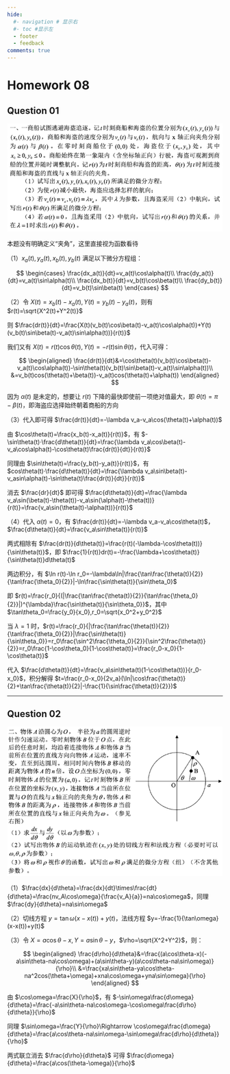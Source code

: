 ```yaml
---
hide:
  #- navigation # 显示右
  #- toc #显示左
  - footer
  - feedback
comments: true
--- 
```


# Homework 08

## Question 01

![](../../../assets/Pasted%20image%2020241212172110.png)

本题没有明确定义“夹角”，这里直接视为函数看待

（1）$x_a(t),y_a(t),x_b(t),y_b(t)$ 满足以下微分方程组：

$$
\begin{cases}
\frac{dx_a(t)}{dt}=v_a(t)\cos\alpha(t)\\
\frac{dy_a(t)}{dt}=v_a(t)\sin\alpha(t)\\
\frac{dx_b(t)}{dt}=v_b(t)\cos\beta(t)\\
\frac{dy_b(t)}{dt}=v_b(t)\sin\beta(t)
\end{cases}
$$

（2）令 $X(t)=x_b(t)-x_a(t), Y(t)=y_b(t)-y_a(t)$，则有 $r(t)=\sqrt{X^2(t)+Y^2(t)}$

则 $\frac{dr(t)}{dt}=\frac{X(t)(v_b(t)\cos\beta(t)-v_a(t)\cos\alpha(t))+Y(t)(v_b(t)\sin\beta(t)-v_a(t)\sin\alpha(t))}{r(t)}$

我们又有 $X(t)=r(t)\cos\theta(t),Y(t)=-r(t)\sin\theta(t)$，代入可得：

$$
\begin{aligned}
\frac{dr(t)}{dt}&=\cos\theta(t)(v_b(t)\cos\beta(t)-v_a(t)\cos\alpha(t))-\sin\theta(t)(v_b(t)\sin\beta(t)-v_a(t)\sin\alpha(t))\\
&=v_b(t)cos(\theta(t)+\beta(t))-v_a(t)cos(\theta(t)+\alpha(t))
\end{aligned}
$$

因为 $\alpha(t)$ 是未定的，想要让 $r(t)$ 下降的最快即使前一项绝对值最大，即 $\theta(t)=\pi-\beta(t)$，即海盗应选择始终朝着商船的方向

（3）代入即可得 $\frac{dr(t)}{dt}=-\lambda v_a-v_a\cos(\theta(t)+\alpha(t))$

由 $\cos\theta(t)=\frac{x_b(t)-x_a(t)}{r(t)}$，有 $-\sin\theta(t)·\frac{d\theta(t)}{dt}=\frac{\lambda v_a\cos\beta(t)-v_a\cos\alpha(t)-\cos\theta(t)\frac{dr(t)}{dt}}{r(t)}$

同理由 $\sin\theta(t)=\frac{y_b(t)-y_a(t)}{r(t)}$，有 $cos\theta(t)·\frac{d\theta(t)}{dt}=\frac{\lambda v_a\sin\beta(t)-v_asin\alpha(t)-\sin\theta(t)\frac{dr(t)}{dt}}{r(t)}$

消去 $\frac{dr}{dt}$ 即可得 $\frac{d\theta(t)}{dt}=\frac{\lambda v_a\sin(\beta(t)-\theta(t))-v_a\sin(\alpha(t)-\theta(t))}{r(t)}=\frac{v_a\sin(\theta(t)-\alpha(t))}{r(t)}$

（4）代入 $\alpha(t)=0$，有 $\frac{dr(t)}{dt}=-\lambda v_a-v_a\cos\theta(t)$，$\frac{d\theta(t)}{dt}=\frac{v_a\sin\theta(t)}{r(t)}$

两式相除有 $\frac{dr(t)}{d\theta(t)}=\frac{r(t)(-\lambda-\cos\theta(t))}{\sin\theta(t)}$，即 $\frac{1}{r(t)}dr(t)=-\frac{\lambda+\cos\theta(t)}{\sin\theta(t)}d\theta(t)$

两边积分，有 $\ln r(t)-\ln r_0=-\lambda\ln|\frac{\tan\frac{\theta(t)}{2}}{\tan\frac{\theta_0}{2}}|-\ln\frac{\sin\theta(t)}{\sin\theta_0}$

即 $r(t)=\frac{r_0}{(|\frac{\tan\frac{\theta(t)}{2}}{\tan\frac{\theta_0}{2}}|)^{\lambda}\frac{\sin\theta(t)}{\sin\theta_0}}$，其中 $\tan\theta_0=\frac{y_0}{x_0},r_0=\sqrt{x_0^2+y_0^2}$

当 $\lambda=1$ 时，$r(t)=\frac{r_0}{|\frac{\tan\frac{\theta(t)}{2}}{\tan\frac{\theta_0}{2}}|\frac{\sin\theta(t)}{\sin\theta_0}}=r_0\frac{\sin^2\frac{\theta_0}{2}}{\sin^2\frac{\theta(t)}{2}}=r_0\frac{1-\cos\theta_0}{1-\cos\theta(t)}=\frac{r_0-x_0}{1-\cos\theta(t)}$

代入 $\frac{d\theta(t)}{dt}=\frac{v_a\sin\theta(t)(1-\cos\theta(t))}{r_0-x_0}$，积分解得 $t=\frac{r_0-x_0}{2v_a}(\ln|\cos\frac{\theta(t)}{2}+\tan\frac{\theta(t)}{2}|-\frac{1}{\sin\frac{\theta(t)}{2}})$
***
## Question 02

![](../../../assets/Pasted%20image%2020241212172141.png)

（1）$\frac{dx}{d\theta}=\frac{dx}{dt}\times\frac{dt}{d\theta}=\frac{nv_A\cos\omega}{\frac{v_A}{a}}=na\cos\omega$，同理 $\frac{dy}{d\theta}=na\sin\omega$

（2）切线方程 $y=\tan\omega(x-x(t))+y(t)$，法线方程 $y=-\frac{1}{\tan\omega}(x-x(t))+y(t)$

（3）令 $X=a\cos\theta-x,Y=a\sin\theta-y$，$\rho=\sqrt{X^2+Y^2}$，则：

$$
\begin{aligned}
\frac{d\rho}{d\theta}&=\frac{(a\cos\theta-x)(-a\sin\theta-na\cos\omega)+(a\sin\theta-y)(a\cos\theta-na\sin\omega)}{\rho}\\
&=\frac{xa\sin\theta-ya\cos\theta-na^2cos(\theta+\omega)+xna\cos\omega+yna\sin\omega}{\rho}
\end{aligned}
$$

由 $\cos\omega=\frac{X}{\rho}$，有 $-\sin\omega\frac{d\omega}{d\theta}=\frac{-a\sin\theta-na\cos\omega-\cos\omega\frac{d\rho}{d\theta}}{\rho}$

同理 $\sin\omega=\frac{Y}{\rho}\Rightarrow \cos\omega\frac{d\omega}{d\theta}=\frac{a\cos\theta-na\sin\omega-\sin\omega\frac{d\rho}{d\theta}}{\rho}$

两式联立消去 $\frac{d\rho}{d\theta}$ 可得 $\frac{d\omega}{d\theta}=\frac{a\cos(\theta-\omega)}{\rho}$



